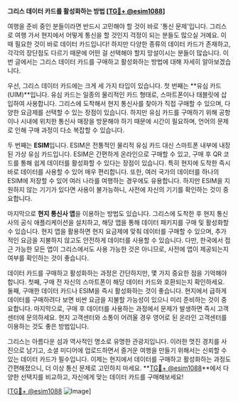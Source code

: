 **그리스 데이터 카드를 활성화하는 방법 [[TG💪+ @esim1088](https://t.me/s/esim1088)]**

여행을 준비 중인 분들이라면 반드시 고민해야 할 것이 바로 '통신 문제'입니다. 그리스로 여행 가서 현지에서 어떻게 통신을 할 것인지 걱정이 되는 분들도 많으실 거예요. 이때 필요한 것이 바로 데이터 카드입니다! 하지만 다양한 종류의 데이터 카드가 존재하고, 각각의 장단점도 다르기 때문에 어떤 걸 선택해야 할지 망설이시는 분들이 많습니다. 이번 글에서는 그리스 데이터 카드를 구매하고 활성화하는 방법에 대해 자세히 알아보겠습니다.

우선, 그리스 데이터 카드에는 크게 세 가지 타입이 있습니다. 첫 번째는 **유심 카드(UIM)**입니다. 유심 카드는 일종의 물리적인 카드 형태로, 스마트폰이나 태블릿에 삽입하여 사용합니다. 그리스에 도착해서 현지 통신사를 찾아가 직접 구매할 수 있으며, 다양한 요금제를 선택할 수 있는 장점이 있습니다. 하지만 유심 카드를 구매하기 위해 공항이나 시내에 위치한 통신사 매장을 방문해야 하기 때문에 시간이 필요하며, 언어의 문제로 인해 구매 과정이 다소 복잡할 수 있습니다.

두 번째는 **ESIM**입니다. ESIM은 전통적인 물리적 유심 카드 대신 스마트폰 내부에 내장된 가상 유심 카드입니다. ESIM은 간편하게 온라인으로 구매할 수 있고, 구매 후 QR 코드를 통해 쉽게 데이터를 활성화할 수 있다는 장점이 있습니다. 특히 현지에 도착한 즉시 바로 데이터를 사용할 수 있어 매우 편리합니다. 또한, 여러 국가의 데이터를 하나의 ESIM에 저장할 수 있어 여러 나라를 여행하는 경우에도 유용합니다. 하지만 ESIM을 지원하지 않는 기기가 있다면 사용이 불가능하니, 사전에 자신의 기기를 확인하는 것이 중요합니다.

마지막으로 **현지 통신사 앱**을 이용하는 방법도 있습니다. 그리스에 도착한 후 현지 통신사의 공식 애플리케이션을 설치하고, 해당 앱을 통해 데이터 패키지를 구매 및 활성화할 수 있습니다. 현지 앱을 활용하면 현지 요금제에 맞춰 데이터를 구매할 수 있으며, 추가적인 요금을 지불하지 않고도 안전하게 데이터를 사용할 수 있습니다. 다만, 한국에서 접근 가능한 모든 앱이 그리스에서도 사용 가능한 것은 아니므로, 사전에 앱이 제공되는지 여부를 확인하는 것이 좋습니다.

데이터 카드를 구매하고 활성화하는 과정은 간단하지만, 몇 가지 중요한 점을 기억해야 합니다. 첫째, 구매 전 자신의 스마트폰이 해당 데이터 카드와 호환되는지 확인하세요. 둘째, 구매한 데이터 카드나 ESIM을 즉시 활성화하는 것이 좋습니다. 현지에서 급하게 데이터를 구매하려다 보면 비싼 요금을 지불할 가능성이 있으니 미리 준비하는 것이 중요합니다. 마지막으로, 구매 후 데이터를 사용하는 과정에서 문제가 발생하면 즉시 고객센터에 문의하세요. 현지 고객센터와 소통이 어려울 경우 영어로 된 온라인 고객센터를 이용하는 것도 좋은 방법입니다.

그리스는 아름다운 섬과 역사적인 명소로 유명한 관광지입니다. 이러한 멋진 경치를 사진으로 남기고, 소셜 미디어에 업로드하면서 즐거운 여행을 만들기 위해서는 신뢰할 수 있는 데이터 카드가 필수입니다. 이제는 현지에서 데이터를 구매하고 활성화하는 과정도 간편해졌으니, 더 이상 통신 문제로 고민하지 마세요. **[TG💪+ @esim1088](https://t.me/s/esim1088)**에서 다양한 선택지를 비교하고, 자신에게 맞는 데이터 카드를 구매해보세요!

[[TG💪+ @esim1088](https://t.me/s/esim1088) ![Image](https://i.postimg.cc/Y0z9fWf4/image.png)]
